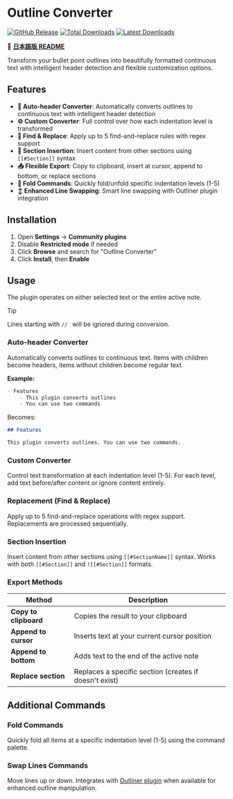 # Outline Converter

[![GitHub Release](https://img.shields.io/github/v/release/masaki39/outline-converter?sort=semver&label=latest&logo=github&color=%237c3aed)](https://github.com/masaki39/outline-converter/releases/latest) [![Total Downloads](https://img.shields.io/badge/dynamic/json?logo=obsidian&url=https%3A%2F%2Fraw.githubusercontent.com%2Fobsidianmd%2Fobsidian-releases%2Fmaster%2Fcommunity-plugin-stats.json&query=%24%5B%22outline-converter%22%5D.downloads&label=total%20downloads&color=%237c3aed)](https://obsidian.md/plugins?id=outline-converter) [![Latest Downloads](https://img.shields.io/badge/dynamic/json?logo=obsidian&url=https%3A%2F%2Fraw.githubusercontent.com%2Fobsidianmd%2Fobsidian-releases%2Fmaster%2Fcommunity-plugin-stats.json&query=%24%5B%22outline-converter%22%5D%5B%221.4.0%22%5D&label=latest%20downloads&color=%237c3aed)](https://github.com/masaki39/outline-converter/releases/latest)

📖 **[日本語版 README](./README_ja.md)**

Transform your bullet point outlines into beautifully formatted continuous text with intelligent header detection and flexible customization options.

## Features

- **🤖 Auto-header Converter**: Automatically converts outlines to continuous text with intelligent header detection
- **⚙️ Custom Converter**: Full control over how each indentation level is transformed
- **🔄 Find & Replace**: Apply up to 5 find-and-replace rules with regex support
- **📝 Section Insertion**: Insert content from other sections using `[[#Section]]` syntax
- **📤 Flexible Export**: Copy to clipboard, insert at cursor, append to bottom, or replace sections
- **📁 Fold Commands**: Quickly fold/unfold specific indentation levels (1-5)
- **↕️ Enhanced Line Swapping**: Smart line swapping with Outliner plugin integration

## Installation

1. Open **Settings** → **Community plugins**
2. Disable **Restricted mode** if needed
3. Click **Browse** and search for "Outline Converter"
4. Click **Install**, then **Enable**

## Usage

The plugin operates on either selected text or the entire active note.

> [!tip]
> Lines starting with `// ` will be ignored during conversion.

### Auto-header Converter

Automatically converts outlines to continuous text. Items with children become headers, items without children become regular text.

**Example:**

```markdown
- Features
	- This plugin converts outlines
	- You can use two commands
```

Becomes:

```markdown
## Features

This plugin converts outlines. You can use two commands.
```

### Custom Converter

Control text transformation at each indentation level (1-5). For each level, add text before/after content or ignore content entirely.

### Replacement (Find & Replace)

Apply up to 5 find-and-replace operations with regex support. Replacements are processed sequentially.

### Section Insertion

Insert content from other sections using `[[#SectionName]]` syntax. Works with both `[[#Section]]` and `![[#Section]]` formats.

### Export Methods

| Method | Description |
|--------|-------------|
| **Copy to clipboard** | Copies the result to your clipboard |
| **Append to cursor** | Inserts text at your current cursor position |
| **Append to bottom** | Adds text to the end of the active note |
| **Replace section** | Replaces a specific section (creates if doesn't exist) |

## Additional Commands

### Fold Commands

Quickly fold all items at a specific indentation level (1-5) using the command palette.

### Swap Lines Commands

Move lines up or down. Integrates with [Outliner plugin](https://github.com/vslinko/obsidian-outliner) when available for enhanced outline manipulation.
